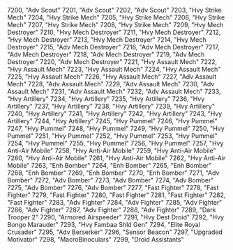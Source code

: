﻿7200, "Adv Scout"
7201, "Adv Scout"
7202, "Adv Scout"
7203, "Hvy Strike Mech"
7204, "Hvy Strike Mech"
7205, "Hvy Strike Mech"
7206, "Hvy Strike Mech"
7207, "Hvy Strike Mech"
7208, "Hvy Strike Mech"
7209, "Hvy Mech Destroyer"
7210, "Hvy Mech Destroyer"
7211, "Hvy Mech Destroyer"
7212, "Hvy Mech Destroyer"
7213, "Hvy Mech Destroyer"
7214, "Hvy Mech Destroyer"
7215, "Adv Mech Destroyer"
7216, "Adv Mech Destroyer"
7217, "Adv Mech Destroyer"
7218, "Adv Mech Destroyer"
7219, "Adv Mech Destroyer"
7220, "Adv Mech Destroyer"
7221, "Hvy Assault Mech"
7222, "Hvy Assault Mech"
7223, "Hvy Assault Mech"
7224, "Hvy Assault Mech"
7225, "Hvy Assault Mech"
7226, "Hvy Assault Mech"
7227, "Adv Assault Mech"
7228, "Adv Assault Mech"
7229, "Adv Assault Mech"
7230, "Adv Assault Mech"
7231, "Adv Assault Mech"
7232, "Adv Assault Mech"
7233, "Hvy Artillery"
7234, "Hvy Artillery"
7235, "Hvy Artillery"
7236, "Hvy Artillery"
7237, "Hvy Artillery"
7238, "Hvy Artillery"
7239, "Hvy Artillery"
7240, "Hvy Artillery"
7241, "Hvy Artillery"
7242, "Hvy Artillery"
7243, "Hvy Artillery"
7244, "Hvy Artillery"
7245, "Hvy Pummel"
7246, "Hvy Pummel"
7247, "Hvy Pummel"
7248, "Hvy Pummel"
7249, "Hvy Pummel"
7250, "Hvy Pummel"
7251, "Hvy Pummel"
7252, "Hvy Pummel"
7253, "Hvy Pummel"
7254, "Hvy Pummel"
7255, "Hvy Pummel"
7256, "Hvy Pummel"
7257, "Hvy Anti-Air Mobile"
7258, "Hvy Anti-Air Mobile"
7259, "Hvy Anti-Air Mobile"
7260, "Hvy Anti-Air Mobile"
7261, "Hvy Anti-Air Mobile"
7262, "Hvy Anti-Air Mobile"
7263, "Enh Bomber"
7264, "Enh Bomber"
7265, "Enh Bomber"
7268, "Enh Bomber"
7269, "Enh Bomber"
7270, "Enh Bomber"
7271, "Adv Bomber"
7272, "Adv Bomber"
7273, "Adv Bomber"
7274, "Adv Bomber"
7275, "Adv Bomber"
7276, "Adv Bomber"
7277, "Fast Fighter"
7278, "Fast Fighter"
7279, "Fast Fighter"
7280, "Fast Fighter"
7281, "Fast Fighter"
7282, "Fast Fighter"
7283, "Adv Fighter"
7284, "Adv Fighter"
7285, "Adv Fighter"
7286, "Adv Fighter"
7287, "Adv Fighter"
7288, "Adv Fighter"
7289, "Dark Trooper 2"
7290, "Armored Airspeeder"
7291, "Hvy Dest Droid"
7292, "Hvy Bongo Marauder"
7293, "Hvy Fambaa Shld Gen"
7294, "Elite Royal Crusader"
7295, "Adv Berserker"
7296, "Sensor Beacon"
7297, "Upgraded Motivator"
7298, "MacroBinoculars"
7299, "Droid Assistants"
